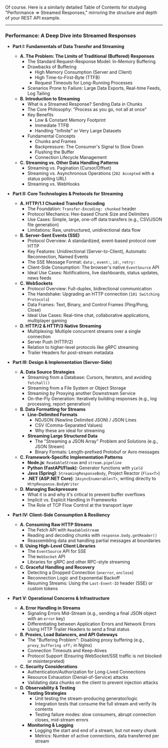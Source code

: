 Of course. Here is a similarly detailed Table of Contents for studying "Performance => Streamed Responses," mirroring the structure and depth of your REST API example.

***

### **Performance: A Deep Dive into Streamed Responses**

*   **Part I: Fundamentals of Data Transfer and Streaming**
    *   **A. The Problem: The Limits of Traditional (Buffered) Responses**
        *   The Standard Request-Response Model: In-Memory Buffering
        *   Drawbacks of Buffering
            *   High Memory Consumption (Server and Client)
            *   High Time-to-First-Byte (TTFB)
            *   Request Timeouts for Long-Running Processes
        *   Scenarios Prone to Failure: Large Data Exports, Real-time Feeds, Log Tailing
    *   **B. Introduction to Streaming**
        *   What is a Streamed Response? Sending Data in Chunks
        *   The Core Philosophy: "Process as you go, not all at once"
        *   Key Benefits
            *   Low & Constant Memory Footprint
            *   Immediate TTFB
            *   Handling "Infinite" or Very Large Datasets
        *   Fundamental Concepts
            *   Chunks and Frames
            *   Backpressure: The Consumer's Signal to Slow Down
            *   Flushing the Buffer
            *   Connection Lifecycle Management
    *   **C. Streaming vs. Other Data Handling Patterns**
        *   Streaming vs. Pagination (Cursor/Offset)
        *   Streaming vs. Asynchronous Operations (`202 Accepted` with a status polling URL)
        *   Streaming vs. WebHooks

*   **Part II: Core Technologies & Protocols for Streaming**
    *   **A. HTTP/1.1 Chunked Transfer Encoding**
        *   The Foundation: `Transfer-Encoding: chunked` header
        *   Protocol Mechanics: Hex-based Chunk Size and Delimiters
        *   Use Cases: Simple, large, one-off data transfers (e.g., CSV/JSON file generation)
        *   Limitations: Raw, unstructured, unidirectional data flow
    *   **B. Server-Sent Events (SSE)**
        *   Protocol Overview: A standardized, event-based protocol over HTTP
        *   Key Features: Unidirectional (Server-to-Client), Automatic Reconnection, Named Events
        *   The SSE Message Format: `data:`, `event:`, `id:`, `retry:`
        *   Client-Side Consumption: The browser's native `EventSource` API
        *   Ideal Use Cases: Notifications, live dashboards, status updates, news feeds
    *   **C. WebSockets**
        *   Protocol Overview: Full-duplex, bidirectional communication
        *   The Handshake: Upgrading an HTTP connection (`101 Switching Protocols`)
        *   Data Frames: Text, Binary, and Control Frames (Ping/Pong, Close)
        *   Ideal Use Cases: Real-time chat, collaborative applications, multiplayer gaming
    *   **D. HTTP/2 & HTTP/3 Native Streaming**
        *   Multiplexing: Multiple concurrent streams over a single connection
        *   Server Push (HTTP/2)
        *   Relation to higher-level protocols like gRPC streaming
        *   Trailer Headers for post-stream metadata

*   **Part III: Design & Implementation (Server-Side)**
    *   **A. Data Source Strategies**
        *   Streaming from a Database: Cursors, Iterators, and avoiding `fetchall()`
        *   Streaming from a File System or Object Storage
        *   Streaming by Proxying another Downstream Service
        *   On-the-Fly Generation: Iteratively building responses (e.g., log processing, report generation)
    *   **B. Data Formatting for Streams**
        *   **Line-Delimited Formats**
            *   NDJSON (Newline Delimited JSON) / JSON Lines
            *   CSV (Comma-Separated Values)
            *   Why these are ideal for streaming
        *   **Streaming Large Structured Data**
            *   The "Streaming a JSON Array" Problem and Solutions (e.g., JSON Stream)
            *   Binary Formats: Length-prefixed Protobuf or Avro messages
    *   **C. Framework-Specific Implementation Patterns**
        *   **Node.js**: `ReadableStream` and `stream.pipeline`
        *   **Python (FastAPI/Flask)**: Generator functions with `yield`
        *   **Java (Spring)**: `StreamingResponseBody`, Project Reactor (`Flux<T>`)
        *   **.NET (ASP.NET Core)**: `IAsyncEnumerable<T>`, writing directly to `HttpResponse.BodyWriter`
    *   **D. Managing Backpressure**
        *   What it is and why it's critical to prevent buffer overflows
        *   Implicit vs. Explicit Handling in Frameworks
        *   The Role of TCP Flow Control at the transport layer

*   **Part IV: Client-Side Consumption & Resiliency**
    *   **A. Consuming Raw HTTP Streams**
        *   The Fetch API with `ReadableStream`
        *   Reading and decoding chunks with `response.body.getReader()`
        *   Reassembling data and handling partial messages at boundaries
    *   **B. Using High-Level Client Libraries**
        *   The `EventSource` API for SSE
        *   The `WebSocket` API
        *   Libraries for gRPC and other RPC-style streaming
    *   **C. Graceful Handling and Recovery**
        *   Detecting a Dropped Connection (`onerror`, `onclose`)
        *   Reconnection Logic and Exponential Backoff
        *   Resuming Streams: Using the `Last-Event-ID` header (SSE) or custom tokens

*   **Part V: Operational Concerns & Infrastructure**
    *   **A. Error Handling in Streams**
        *   Signaling Errors Mid-Stream (e.g., sending a final JSON object with an `error` key)
        *   Differentiating between Application Errors and Network Errors
        *   Using HTTP Trailer Headers to send a final status
    *   **B. Proxies, Load Balancers, and API Gateways**
        *   The "Buffering Problem": Disabling proxy buffering (e.g., `proxy_buffering off;` in Nginx)
        *   Connection Timeouts and Keep-Alives
        *   Protocol Support (Ensuring WebSocket/SSE traffic is not blocked or misinterpreted)
    *   **C. Security Considerations**
        *   Authentication/Authorization for Long-Lived Connections
        *   Resource Exhaustion (Denial-of-Service) attacks
        *   Validating data chunks on the client to prevent injection attacks
    *   **D. Observability & Testing**
        *   **Testing Strategies**
            *   Unit testing the stream-producing generator/logic
            *   Integration tests that consume the full stream and verify its contents
            *   Testing failure modes: slow consumers, abrupt connection closes, mid-stream errors
        *   **Monitoring & Logging**
            *   Logging the start and end of a stream, but not every chunk
            *   Metrics: Number of active connections, data transferred per stream